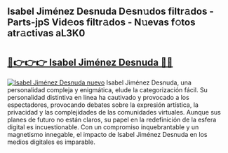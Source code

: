 ## Isabel Jiménez Desnuda D𝚎sn𝚞dos filtr𝚊dos - Parts-jpS Vid𝚎os filtr𝚊dos - N𝚞evas f𝚘tos atr𝚊ctivas aL3K0

# <h2><a href="http://mb4xfh.tromn.icu/?c=Isabel+Jim%c3%a9nez+Desnuda">🔗👉👉👉 Isabel Jiménez Desnuda 🔗🔗</a></h2>

[![Isabel Jiménez Desnuda nuevo](https://i.imgur.com/pEAQMta.gif)](http://mb4xfh.tromn.icu/?c=Isabel+Jim%c3%a9nez+Desnuda)
Isabel Jiménez Desnuda, una personalidad compleja y enigmática, elude la categorización fácil. Su personalidad distintiva en línea ha cautivado y provocado a los espectadores, provocando debates sobre la expresión artística, la privacidad y las complejidades de las comunidades virtuales. Aunque sus planes de futuro no están claros, su papel en la redefinición de la esfera digital es incuestionable. Con un compromiso inquebrantable y un magnetismo innegable, el impacto de Isabel Jiménez Desnuda en los medios digitales es imparable.
